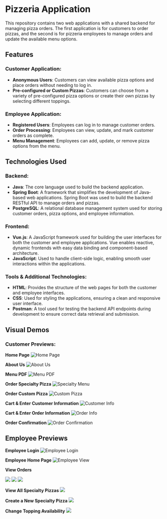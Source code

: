 # Pizzeria Application

This repository contains two web applications with a shared backend for managing pizza orders. The first application is for customers to order pizzas, and the second is for pizzeria employees to manage orders and update the available menu options.

## Features

### Customer Application:
- **Anonymous Users**: Customers can view available pizza options and place orders without needing to log in.
- **Pre-configured or Custom Pizzas**: Customers can choose from a variety of pre-configured pizza options or create their own pizzas by selecting different toppings.

### Employee Application:
- **Registered Users**: Employees can log in to manage customer orders.
- **Order Processing**: Employees can view, update, and mark customer orders as complete.
- **Menu Management**: Employees can add, update, or remove pizza options from the menu.

## Technologies Used

### Backend: 
- **Java**: The core language used to build the backend application.
- **Spring Boot**: A framework that simplifies the development of Java-based web applications. Spring Boot was used to build the backend RESTful API to manage orders and pizzas.
- **PostgreSQL**: A relational database management system used for storing customer orders, pizza options, and employee information.

### Frontend:
- **Vue.js**: A JavaScript framework used for building the user interfaces for both the customer and employee applications. Vue enables reactive, dynamic frontends with easy data binding and component-based architecture.
- **JavaScript**: Used to handle client-side logic, enabling smooth user interactions within the applications.

### Tools & Additional Technologies:
- **HTML**: Provides the structure of the web pages for both the customer and employee interfaces.
- **CSS**: Used for styling the applications, ensuring a clean and responsive user interface.
- **Postman**: A tool used for testing the backend API endpoints during development to ensure correct data retrieval and submission.

## Visual Demos
### Customer Previews:

**Home Page**
<img src="vue/browser-views/doms-bytes-home.png" alt="Home Page">

**About Us**
<img src="vue/browser-views/about-us.png" alt= "About Us">

**Menu PDF**
<img src="vue/browser-views/menu.png" alt= "Menu PDF">

**Order Specialty Pizza**
<img src="vue/browser-views/specialty-pizza-menu.png" alt= "Specialty Menu">

**Order Custom Pizza**
<img src="vue/browser-views/doms-bytes-custom-pizza.png" alt= "Custom Pizza">

**Cart & Enter Customer Information**
<img src="vue/browser-views/cart-customer-info.png" alt= "Customer Info">

**Cart & Enter Order Information**
<img src="vue/browser-views/cart-order-info.png" alt= "Order Info">

**Order Confirmation**
<img src="vue/browser-views/order-confirmation.png" alt= "Order Confirmation">

## Employee Previews

**Employee Login**
<img src="vue/browser-views/employee-login.png" alt= "Employee Login">

**Employee Home Page**
<img src="vue/browser-views/employee-view.png" alt= "Employee View">

**View Orders**

<img src="vue/browser-views/pending-orders.png">

<img src="vue/browser-views/completed-orders.png">

<img src="vue/browser-views/cancelled-orders.png">

**View All Specialty Pizzas**
<img src="vue/browser-views/specialty-pizza-availability.png">

**Create a New Specialty Pizza**
<img src="vue/browser-views/create-new-specialty-pizza.png">

**Change Topping Availability**
<img src="vue/browser-views/topping-availability.png">




